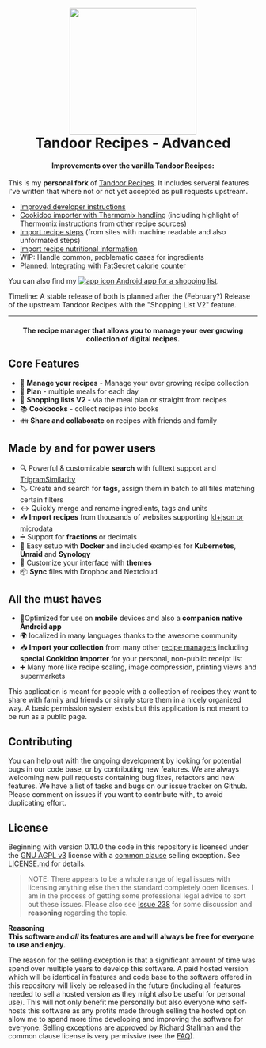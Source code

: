 <h1 align="center">
  <br>
  <a href="https://tandoor.dev"><img src="https://github.com/vabene1111/recipes/raw/develop/docs/logo_color.svg" height="256px" width="256px"></a>
  <br>
  Tandoor Recipes - Advanced
  <br>
</h1>

<h4 align="center">Improvements over the vanilla Tandoor Recipes:</h4>

This is my **personal fork** of [Tandoor Recipes](https://github.com/TandoorRecipes/recipes).
It includes serveral features I've written that where not or not yet accepted as pull requests upstream.
- [Improved developer instructions](https://github.com/TandoorRecipes/recipes/pull/1279)
- [Cookidoo importer with Thermomix handling](https://github.com/TandoorRecipes/recipes/pull/1389) (including highlight of Thermomix instructions from other recipe sources)
- [Import recipe steps](https://github.com/TandoorRecipes/recipes/pull/1303) (from sites with machine readable and also unformated steps)
- [Import recipe nutritional information](https://github.com/TandoorRecipes/recipes/pull/1294)
- WIP: Handle common, problematic cases for ingredients
- Planned: [Integrating with FatSecret calorie counter](https://github.com/MarcusWolschon/AdvancedRecipes/issues/2)

You can also find my [![app icon](https://raw.githubusercontent.com/MarcusWolschon/ShoppingForTandoor/main/app/ShoppingForTandoorDesktop/src/jvmMain/resources/favicon.ico) Android app for a shopping list](https://github.com/MarcusWolschon/ShoppingForTandoor).

Timeline: A stable release of both is planned after the (February?) Release of the upstream Tandoor Recipes with the "Shopping List V2" feature.

<hr/>

<h4 align="center">The recipe manager that allows you to manage your ever growing collection of digital recipes.</h4>


## Core Features
- 🥗 **Manage your recipes** - Manage your ever growing recipe collection
- 📆 **Plan** - multiple meals for each day
- 🛒 **Shopping lists V2** - via the meal plan or straight from recipes
- 📚 **Cookbooks** - collect recipes into books
- 👪 **Share and collaborate** on recipes with friends and family

## Made by and for power users

- 🔍 Powerful & customizable **search** with fulltext support and [TrigramSimilarity](https://docs.djangoproject.com/en/3.0/ref/contrib/postgres/search/#trigram-similarity)
- 🏷️ Create and search for **tags**, assign them in batch to all files matching certain filters
- ↔️ Quickly merge and rename ingredients, tags and units 
- 📥️ **Import recipes** from thousands of websites supporting [ld+json or microdata](https://schema.org/Recipe)
- ➗ Support for **fractions** or decimals
- 🐳 Easy setup with **Docker** and included examples for **Kubernetes**, **Unraid** and **Synology**
- 🎨 Customize your interface with **themes**
- 📦 **Sync** files with Dropbox and Nextcloud
  
## All the must haves

- 📱Optimized for use on **mobile** devices and also a **companion native Android app**
- 🌍 localized in many languages thanks to the awesome community
- 📥️ **Import your collection** from many other [recipe managers](https://docs.tandoor.dev/features/import_export/) including **special Cookidoo importer** for your personal, non-public receipt list
- ➕ Many more like recipe scaling, image compression, printing views and supermarkets

This application is meant for people with a collection of recipes they want to share with family and friends or simply
store them in a nicely organized way. A basic permission system exists but this application is not meant to be run as 
a public page.

## Contributing

You can help out with the ongoing development by looking for potential bugs in our code base, or by contributing new features. We are always welcoming new pull requests containing bug fixes, refactors and new features. We have a list of tasks and bugs on our issue tracker on Github. Please comment on issues if you want to contribute with, to avoid duplicating effort.

## License

Beginning with version 0.10.0 the code in this repository is licensed under the [GNU AGPL v3](https://www.gnu.org/licenses/agpl-3.0.de.html) license with a
[common clause](https://commonsclause.com/) selling exception. See [LICENSE.md](https://github.com/vabene1111/recipes/blob/develop/LICENSE.md) for details.

> NOTE: There appears to be a whole range of legal issues with licensing anything else then the standard completely open licenses.
> I am in the process of getting some professional legal advice to sort out these issues. 
> Please also see [Issue 238](https://github.com/vabene1111/recipes/issues/238) for some discussion and **reasoning** regarding the topic.

**Reasoning**  
**This software and *all* its features are and will always be free for everyone to use and enjoy.**

The reason for the selling exception is that a significant amount of time was spend over multiple years to develop this software.
A paid hosted version which will be identical in features and code base to the software offered in this repository will
likely be released in the future (including all features needed to sell a hosted version as they might also be useful for personal use).
This will not only benefit me personally but also everyone who self-hosts this software as any profits made through selling the hosted option
allow me to spend more time developing and improving the software for everyone. Selling exceptions are [approved by Richard Stallman](http://www.gnu.org/philosophy/selling-exceptions.en.html) and the
common clause license is very permissive (see the [FAQ](https://commonsclause.com/)).
